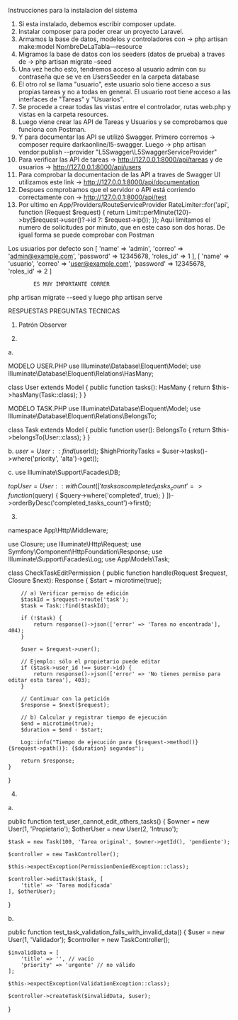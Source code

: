 Instrucciones para la instalacion del sistema

1.	Si esta instalado, debemos escribir composer update.
2.	Instalar composer para poder crear un proyecto Laravel.
3.	Armamos la base de datos, modelos y controladores con -> php artisan make:model NombreDeLaTabla—resource
4.	Migramos la base de datos con los seeders (datos de prueba) a traves de -> php artisan migrate –seed
5.	Una vez hecho esto, tendremos acceso al usuario admin con su contraseña que se ve en UsersSeeder en la carpeta database
6.	El otro rol se llama "usuario", este usuario solo tiene acceso a sus propias tareas y no a todas en general. El usuario root tiene acceso a las interfaces de "Tareas" y "Usuarios".
7.	Se procede a crear todas las vistas entre el controlador, rutas web.php y vistas en la carpeta resources.
8.	Luego viene crear las API de Tareas y Usuarios y se comprobamos que funciona con Postman.
9.	Y para documentar las API se utilizó Swagger. Primero corremos -> composer require darkaonline/l5-swagger. Luego -> php artisan vendor:publish --provider "L5Swagger\L5SwaggerServiceProvider"
10. Para verificar las API de tareas -> http://127.0.0.1:8000/api/tareas y de usuarios -> http://127.0.0.1:8000/api/users
11. Para comprobar la documentacion de las API a traves de Swagger UI utilizamos este link -> http://127.0.0.1:8000/api/documentation
12. Despues comprobamos que el servidor o API está corriendo correctamente con -> http://127.0.0.1:8000/api/test
13. Por ultimo en App/Providers/RouteServiceProvider
    RateLimiter::for('api', function (Request $request) {
            return Limit::perMinute(120)->by($request->user()?->id ?: $request->ip());
        });
    Aqui limitamos el numero de solicitudes por minuto, que en este caso son dos horas. De igual forma se puede comprobar con Postman



Los usuarios por defecto son
[
                'name' => 'admin',
                'correo' => 'admin@example.com',
                'password' => 12345678,
                'roles_id' => 1
            ],
            [
                'name' => 'usuario',
                'correo' => 'user@example.com',
                'password' => 12345678,
                'roles_id' => 2
            ]

            ES MUY IMPORTANTE CORRER
php artisan migrate --seed y luego php artisan serve





RESPUESTAS PREGUNTAS TECNICAS

1. Patrón Observer

2. 

a.	

MODELO USER.PHP
use Illuminate\Database\Eloquent\Model;
use Illuminate\Database\Eloquent\Relations\HasMany;

class User extends Model
{
    public function tasks(): HasMany
    {
        return $this->hasMany(Task::class);
    }
}

MODELO TASK.PHP
use Illuminate\Database\Eloquent\Model;
use Illuminate\Database\Eloquent\Relations\BelongsTo;

class Task extends Model
{
    public function user(): BelongsTo
    {
        return $this->belongsTo(User::class);
    }
}

b. $user = User::find($userId);
$highPriorityTasks = $user->tasks()->where('priority', 'alta')->get();

c.	use Illuminate\Support\Facades\DB;

$topUser = User::withCount([
 'tasks as completed_tasks_count' => function ($query) {
$query->where('completed', true);
 }
])->orderByDesc('completed_tasks_count')->first();


3. 

namespace App\Http\Middleware;

use Closure;
use Illuminate\Http\Request;
use Symfony\Component\HttpFoundation\Response;
use Illuminate\Support\Facades\Log;
use App\Models\Task;

class CheckTaskEditPermission
{
    public function handle(Request $request, Closure $next): Response
    {
        $start = microtime(true); 

        // a) Verificar permiso de edición
        $taskId = $request->route('task'); 
        $task = Task::find($taskId);

        if (!$task) {
            return response()->json(['error' => 'Tarea no encontrada'], 404);
        }

        $user = $request->user();

        // Ejemplo: sólo el propietario puede editar
        if ($task->user_id !== $user->id) {
            return response()->json(['error' => 'No tienes permiso para editar esta tarea'], 403);
        }

        // Continuar con la petición
        $response = $next($request);

        // b) Calcular y registrar tiempo de ejecución
        $end = microtime(true);
        $duration = $end - $start;

        Log::info("Tiempo de ejecución para {$request->method()} {$request->path()}: {$duration} segundos");

        return $response;
    }
}

4.

a.	

public function test_user_cannot_edit_others_tasks()
{
    $owner = new User(1, 'Propietario');
    $otherUser = new User(2, 'Intruso');

    $task = new Task(100, 'Tarea original', $owner->getId(), 'pendiente');

    $controller = new TaskController();

    $this->expectException(PermissionDeniedException::class);

    $controller->editTask($task, [
        'title' => 'Tarea modificada'
    ], $otherUser);
}

b.	

public function test_task_validation_fails_with_invalid_data()
{
    $user = new User(1, 'Validador');
    $controller = new TaskController();

    $invalidData = [
        'title' => '', // vacío
        'priority' => 'urgente' // no válido
    ];

    $this->expectException(ValidationException::class);

    $controller->createTask($invalidData, $user);
}












